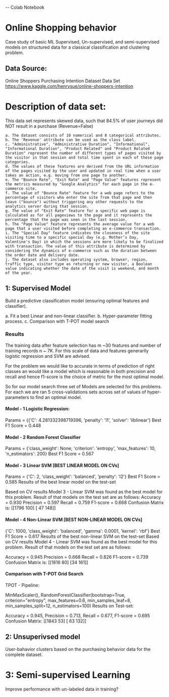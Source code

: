 -- Colab Notebook

# Online Shopping behavior

Case study of basic ML Supervised, Un-supervised, and semi-supervised models on structured data for a classical classification and clustering problem.


## Data Source:
Online Shoppers Purchasing Intention Dataset
Data Set https://www.kaggle.com/henrysue/online-shoppers-intention


# Description of data set:

This data set represents skewed data, such that 84.5% of user journeys did NOT result in a purchase (Revenue=False)
```
a. The dataset consists of 10 numerical and 8 categorical attributes.
b. The 'Revenue' attribute can be used as the class label.
c. "Administrative", "Administrative Duration", "Informational", "Informational Duration", "Product Related" and "Product Related Duration" represent the number of different types of pages visited by the visitor in that session and total time spent in each of these page categories. 
d. The values of these features are derived from the URL information of the pages visited by the user and updated in real time when a user takes an action, e.g. moving from one page to another. 
e. The "Bounce Rate", "Exit Rate" and "Page Value" features represent the metrics measured by "Google Analytics" for each page in the e-commerce site. 
f. The value of "Bounce Rate" feature for a web page refers to the percentage of visitors who enter the site from that page and then leave ("bounce") without triggering any other requests to the analytics server during that session. 
g. The value of "Exit Rate" feature for a specific web page is calculated as for all pageviews to the page and it represents the percentage that the page was seen in the last session. 
h. The "Page Value" feature represents the average value for a web page that a user visited before completing an e-commerce transaction. 
i. The "Special Day" feature indicates the closeness of the site visiting time to a specific special day (e.g. Mother’s Day, Valentine's Day) in which the sessions are more likely to be finalized with transaction. The value of this attribute is determined by considering the dynamics of e-commerce such as the duration between the order date and delivery date. 
j. The dataset also includes operating system, browser, region, traffic type, visitor type as returning or new visitor, a Boolean value indicating whether the date of the visit is weekend, and month of the year.
```

## 1: Supervised Model
Build a predictive classification model (ensuring optimal features and classifier).

a. Fit a best Linear and non-linear classifier.
b. Hyper-parameter fitting process.
c. Comparison with T-POT model search

### Results
The training data after feature selection has m ~30 features and number of training records n ~ 7K. For this scale of data and features generarlly logistic regression and SVM are advised.

For the problem we would like to accurate in terms of prediction of right classes an would like a model which is reasonable in both precision and recall and hence f1-score is the choice of metric for the most optimal model.

So for our model search three set of Models are selected for this problems. For each we are ran 5 cross-validations sets across set of values of hyper-parameters to find an optimal model.

#### Model - 1 Logistic Regression:
Params = {{'C': 4.281332398719396, 'penalty': 'l1', 'solver': 'liblinear'}
Best F1 Score = 0.448
#### Model - 2 Random Forest Classifier
Params = {'class_weight': None, 'criterion': 'entropy', 'max_features': 10, 'n_estimators': 200}
Best F1 Score = 0.567
#### Model - 3 Linear SVM [BEST LINEAR MODEL ON CVs]
Params = {'C': 2, 'class_weight': 'balanced', 'penalty': 'l2'}
Best F1 Score = 0.585
Results of the best linear model on the test-set

Based on CV results Model 3 - Linear SVM was found as the best model for this problem. Result of that models on the test set are as follows:
Accuracy = 0.930
Precision = 0.597
Recall = 0.759
F1-score = 0.668
Confusion Matrix is: [[1796 100] [ 47 148]]

#### Model - 4 Non-Linear SVM [BEST NON-LINEAR MODEL ON CVs]
{'C': 1000, 'class_weight': 'balanced', 'gamma': 0.0001, 'kernel': 'rbf'}
Best F1 Score = 0.617
Results of the best non-linear SVM on the test-set
Based on CV results Model 4 - Linear SVM was found as the best model for this problem. Result of that models on the test set are as follows:

Accuracy = 0.945
Precision = 0.668
Recall = 0.826
F1-score = 0.739
Confusion Matrix is: [[1816 80] [34 161]]


#### Comparison with T-POT Grid Search
TPOT - Pipeline:

MinMaxScaler(),
RandomForestClassifier(bootstrap=True, criterion="entropy", max_features=0.6, min_samples_leaf=8, min_samples_split=12, n_estimators=100)
Results on Test-set:

Accuracy = 0.945,
Precision = 0.713,
Recall = 0.677,
F1-score = 0.695
Confusion Matrix: [[1843 53] [ 63 132]]

## 2: Unsuperivsed model
User-bahavior clusters based on the purchasing behavior data for the complete dataset.

# 3: Semi-supervised Learning
Improve performance with un-labeled data in training?
